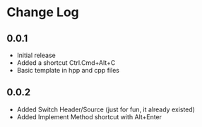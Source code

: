 # Change Log

## 0.0.1

- Initial release
- Added a shortcut Ctrl.Cmd+Alt+C
- Basic template in hpp and cpp files

## 0.0.2

- Added Switch Header/Source (just for fun, it already existed)
- Added Implement Method shortcut with Alt+Enter